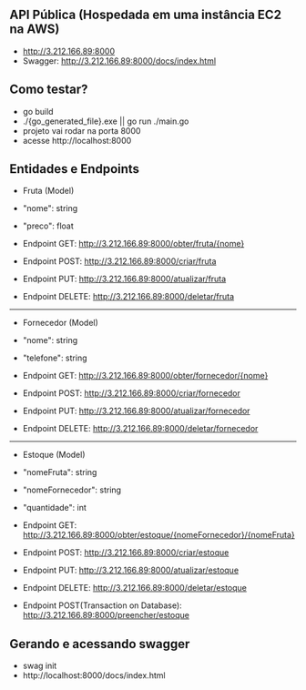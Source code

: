 ## API Pública (Hospedada em uma instância EC2 na AWS)

- http://3.212.166.89:8000
- Swagger: http://3.212.166.89:8000/docs/index.html

## Como testar?

- go build
- ./{go_generated_file}.exe || go run ./main.go
- projeto vai rodar na porta 8000
- acesse http://localhost:8000

## Entidades e Endpoints

- Fruta (Model)
- "nome": string
- "preco": float

- Endpoint GET: http://3.212.166.89:8000/obter/fruta/{nome}
- Endpoint POST: http://3.212.166.89:8000/criar/fruta
- Endpoint PUT: http://3.212.166.89:8000/atualizar/fruta
- Endpoint DELETE: http://3.212.166.89:8000/deletar/fruta
----------------------------------------------------------------------
- Fornecedor (Model)
- "nome": string
- "telefone": string

- Endpoint GET: http://3.212.166.89:8000/obter/fornecedor/{nome}
- Endpoint POST: http://3.212.166.89:8000/criar/fornecedor
- Endpoint PUT: http://3.212.166.89:8000/atualizar/fornecedor
- Endpoint DELETE: http://3.212.166.89:8000/deletar/fornecedor
----------------------------------------------------------------------
- Estoque (Model)
- "nomeFruta": string
- "nomeFornecedor": string
- "quantidade": int

- Endpoint GET: http://3.212.166.89:8000/obter/estoque/{nomeFornecedor}/{nomeFruta}
- Endpoint POST: http://3.212.166.89:8000/criar/estoque
- Endpoint PUT: http://3.212.166.89:8000/atualizar/estoque
- Endpoint DELETE: http://3.212.166.89:8000/deletar/estoque
- Endpoint POST(Transaction on Database): http://3.212.166.89:8000/preencher/estoque

## Gerando e acessando swagger

- swag init
- http://localhost:8000/docs/index.html
